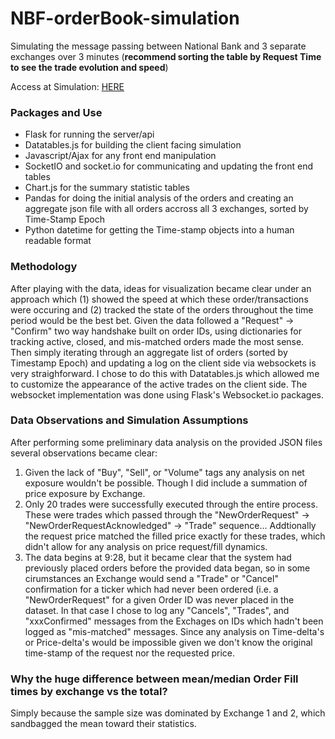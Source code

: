 # NBF-orderBook-simulation
Simulating the message passing between National Bank and 3 separate exchanges over 3 minutes (**recommend sorting the table by Request Time to see the trade evolution and speed**) 

Access at Simulation: [HERE](https://plankton-app-l6n46.ondigitalocean.app/)

### Packages and Use
- Flask for running the server/api
- Datatables.js for building the client facing simulation
- Javascript/Ajax for any front end manipulation
- SocketIO and socket.io for communicating and updating the front end tables
- Chart.js for the summary statistic tables
- Pandas for doing the initial analysis of the orders and creating an aggregate json file with all orders accross all 3 exchanges, sorted by Time-Stamp Epoch
- Python datetime for getting the Time-stamp objects into a human readable format

### Methodology
After playing with the data, ideas for visualization became clear under an approach which (1) showed the speed at which these order/transactions were occuring and (2) tracked the state of the orders throughout the time period would be the best bet. Given the data followed a "Request" -> "Confirm" two way handshake built on order IDs, using dictionaries for tracking active, closed, and mis-matched orders made the most sense. Then simply iterating through an aggregate list of orders (sorted by Timestamp Epoch) and updating a log on the client side via websockets is very straighforward. I chose to do this with Datatables.js which allowed me to customize the appearance of the active trades on the client side. The websocket implementation was done using Flask's Websocket.io packages. 


### Data Observations and Simulation Assumptions
After performing some preliminary data analysis on the provided JSON files several observations became clear: 
1) Given the lack of "Buy", "Sell", or "Volume" tags any analysis on net exposure wouldn't be possible. Though I did include a summation of price exposure by Exchange. 
2) Only 20 trades were successfully executed through the entire process. These were trades which passed through the "NewOrderRequest" -> "NewOrderRequestAcknowledged" -> "Trade" sequence... Addtionally the request price matched the filled price exactly for these trades, which didn't allow for any analysis on price request/fill dynamics. 
3) The data begins at 9:28, but it became clear that the system had previously placed orders before the provided data began, so in some cirumstances an Exchange would send a "Trade" or "Cancel" confirmation for a ticker which had never been ordered (i.e. a "NewOrderRequest" for a given Order ID was never placed in the dataset. In that case I chose to log any "Cancels", "Trades", and "xxxConfirmed" messages from the Exchages on IDs which hadn't been logged as "mis-matched" messages. Since any analysis on Time-delta's or Price-delta's would be impossible given we don't know the original time-stamp of the request nor the requested price. 

### Why the huge difference between mean/median Order Fill times by exchange vs the total?
Simply because the sample size was dominated by Exchange 1 and 2, which sandbagged the mean toward their statistics. 
